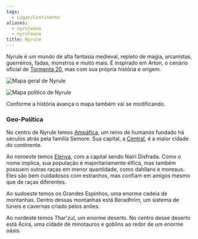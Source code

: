 ```yaml
---
tags:
  - Lugar/Continente
aliases:
  - nyruleano
  - nyruleana
title: Nyrule
---
```

Nyrule é um mundo de alta fantasia medieval, repleto de magia, arcanistas, guerreiros, fadas, monstros e muito mais. É inspirado em Arton, o cenário oficial de [Tormenta 20](https://site.jamboeditora.com.br/tormenta20/), mas com sua própria história e origem.

![Mapa geral de Nyrule](./nyrule-map-general.png)

![Mapa político de Nyrule](./nyrule-map-politic.png)

Conforme a história avança o mapa também vai se modificando.

### Geo-Política
No centro de Nyrule temos [Ampáfica](./Amp%C3%A1fica/index.md), um reino de humanos fundado há séculos atrás pela família Semore. Sua capital, a [Central](./Amp%C3%A1fica/Central/index.md), é a maior cidade do continente.

Ao noroeste temos [Elenya](./Elenya/index.md), com a capital sendo Nairi Disfrada. Como o nome implica, sua população é majoritariamente élfica, mas também possuem outras raças em menor quantidade, como dahllans e moreaus. Eles são bem cuidadosos com estranhos, mas confiam em amigos mesmo que de raças diferentes.

Ao sudoeste temos os Grandes Espinhos, uma enorme cadeia de montanhas. Dentro dessas montanhas está Beradhrim, um sistema de túneis e cavernas criado pelos anões.

Ao nordeste temos Thar'zul, um enorme deserto. No centro desse deserto está Ácira, uma cidade de minotauros e goblins ao redor de um enorme oásis.
